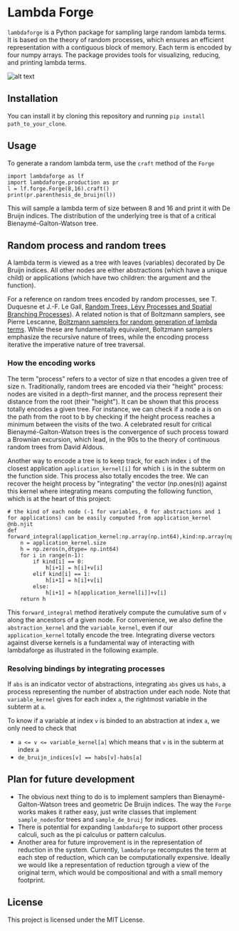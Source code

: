 # Lambda Forge
`lambdaforge` is a Python package for sampling large random lambda terms. It is based on the theory of random processes, which ensures an efficient representation with a contiguous block of memory. Each term is encoded by four numpy arrays. The package provides tools for visualizing, reducing, and printing lambda terms.

![alt text](https://github.com/necloX/lambdaforge/blob/[main]/plot_0.png?raw=true)

## Installation

You can install it by cloning this repository and running `pip install path_to_your_clone`.

## Usage

To generate a random lambda term, use the `craft` method of the `Forge`

```
import lambdaforge as lf
import lambdaforge.production as pr
l = lf.forge.Forge(8,16).craft()
print(pr.parenthesis_de_bruijn(l))
```
This will sample a lambda term of size between 8 and 16 and print it with De Bruijn indices. The distribution of the underlying tree is that of a critical Bienaymé-Galton-Watson tree.

## Random process and random trees

A lambda term is viewed as a tree with leaves (variables) decorated by De Bruijn indices. All other nodes are either abstractions (which have a unique child) or applications (which have two children: the argument and the function).

For a reference on random trees encoded by random processes, see T. Duquesne et J.-F. Le Gall, [Random Trees, Lévy Processes and Spatial Branching Processes](https://www.imo.universite-paris-saclay.fr/~jean-francois.le-gall/Mono-revised.pdf)). A related notion is that of Boltzmann samplers, see Pierre Lescanne, [Boltzmann samplers for random generation of lambda terms](https://hal-ens-lyon.archives-ouvertes.fr/ensl-00979074v2). While these are fundamentally equivalent, Boltzmann samplers emphasize the recursive nature of trees, while the encoding process iterative the imperative nature of tree traversal.

### How the encoding works
The term "process" refers to a vector of size n that encodes a given tree of size n. Traditionally, random trees are encoded via their "height" process: nodes are visited in a depth-first manner, and the process represent their distance from the root (their "height"). It can be shown that this process totally encodes a given tree. For instance, we can check if a node a is on the path from the root to b by checking if the height process reaches a minimum between the visits of the two. A celebrated result for critical Bienaymé-Galton-Watson trees is the convergence of such process toward a Brownian excursion, which lead, in the 90s to the theory of continuous random trees from David Aldous.

Another way to encode a tree is to keep track, for each index `i` of the closest application `application_kernel[i]` for which `i` is in the subterm on the function side. This process also totally encodes the tree. We can recover the height process by "integrating" the vector (np.ones(n)) against this kernel  where integrating means computing the following function, which is at the heart of this project:
```
# the kind of each node (-1 for variables, 0 for abstractions and 1 for applications) can be easily computed from application_kernel
@nb.njit
def forward_integral(application_kernel:np.array(np.int64),kind:np.array(np.int64),v:np.array(np.int64)):
    n = application_kernel.size
    h = np.zeros(n,dtype= np.int64)
    for i in range(n-1):
        if kind[i] == 0:
            h[i+1] = h[i]+v[i]
        elif kind[i] == 1:
            h[i+1] = h[i]+v[i]
        else:
            h[i+1] = h[application_kernel[i]]+v[i]
    return h
``` 
This `forward_integral` method iteratively compute the cumulative sum of `v` along the ancestors of a given node. For convenience, we also define the `abstraction_kernel` and the `variable_kernel`, even if our `application_kernel` totally encode the tree. Integrating diverse vectors against diverse kernels is a fundamental way of interacting with lambdaforge as illustrated in the following example.

### Resolving bindings by integrating processes
If `abs` is an indicator vector of abstractions, integrating `abs` gives us `habs`, a process representing the number of abstraction under each node. Note that `variable_kernel` gives for each index `a`, the rightmost variable in the subterm at `a`.

To know if a variable at index `v` is binded to an abstraction at index `a`, we only need to check  that 
- `a <= v <= variable_kernel[a]` which means that `v` is in the subterm at index `a`
- `de_bruijn_indices[v] == habs[v]-habs[a]`

## Plan for future development
- The obvious next thing to do is to implement samplers than Bienaymé-Galton-Watson trees and geometric De Bruijn indices. The way the `Forge` works makes it rather easy, just write classes that implement `sample_nodes`for trees and `sample_de_bruij` for indices.
- There is potential for expanding `lambdaforge` to support other process calculi, such as the pi calculus or pattern calculus.
- Another area for future improvement is in the representation of reduction in the system. Currently, `lambdaforge` recomputes the term at each step of reduction, which can be computationally expensive. Ideally we would like a representation of reduction tgrough a view of the original term, which would be compositional and with a small memory footprint.
## License

This project is licensed under the MIT License.
